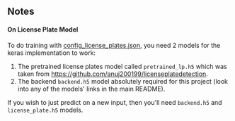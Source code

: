## Notes

#### On License Plate Model

To do training with [config_license_plates.json](config_license_plates.json), you need 2 models for the keras implementation to work:
1. The pretrained license plates model called `pretrained_lp.h5` which was taken from https://github.com/anuj200199/licenseplatedetection.
1. The backend `backend.h5` model absolutely required for this project (look into any of the models' links in the main README).

If you wish to just predict on a new input, then you'll need `backend.h5` and `license_plate.h5` models.